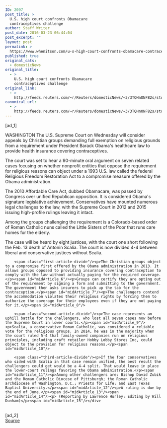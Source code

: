 ```yaml
---
ID: 2097
post_title: >
  U.S. high court confronts Obamacare
  contraceptives challenge
author: Staff Writer
post_date: 2016-03-23 06:44:04
post_excerpt: ""
layout: post
permalink: >
  https://www.whenitson.com/u-s-high-court-confronts-obamacare-contraceptives-challenge/
published: true
original_cats:
  - domesticNews
original_title:
  - >
    U.S. high court confronts Obamacare
    contraceptives challenge
original_link:
  - >
    http://feeds.reuters.com/~r/Reuters/domesticNews/~3/3TQHnONF82s/story01.htm
canonical_url:
  - >
    http://feeds.reuters.com/~r/Reuters/domesticNews/~3/3TQHnONF82s/story01.htm
---
```

 [ad_1]
<br><div id="articleText">
<span id="midArticle_start"/>

<span id="midArticle_0"/><span class="focusParagraph" readability="4"><p><span class="articleLocation">WASHINGTON</span> The U.S. Supreme Court on Wednesday will consider appeals by Christian groups demanding full exemption on religious grounds from a requirement under President Barack Obama's healthcare law to provide health insurance covering contraceptives.</p></span><span id="midArticle_1"/><p>The court was set to hear a 90-minute oral argument on seven related cases focusing on whether nonprofit entities that oppose the requirement for religious reasons can object under a 1993 U.S. law called the federal Religious Freedom Restoration Act to a compromise measure offered by the Obama administration.</p><span id="midArticle_2"/><p>The 2010 Affordable Care Act, dubbed Obamacare, was passed by Congress over unified Republican opposition. It is considered Obama's signature legislative achievement. Conservatives have mounted numerous legal challenges to the law, with the Supreme Court in 2012 and 2015 issuing high-profile rulings leaving it intact.</p><span id="midArticle_3"/><p>Among the groups challenging the requirement is a Colorado-based order of Roman Catholic nuns called the Little Sisters of the Poor that runs care homes for the elderly.</p><span id="midArticle_4"/><p>The case will be heard by eight justices, with the court one short following the Feb. 13 death of Antonin Scalia. The court is now divided 4-4 between liberal and conservative justices without Scalia.</p><span id="midArticle_5"/>
        
        <span class="first-article-divide"/><p>The Christian groups object to a compromise first offered by the Obama administration in 2013. It allows groups opposed to providing insurance covering contraception to comply with the law without actually paying for the required coverage.</p><span id="midArticle_6"/><p>Groups can certify they are opting out of the requirement by signing a form and submitting to the government. The government then asks insurers to pick up the tab for the contraception.</p><span id="midArticle_7"/><p>The challengers contend the accommodation violates their religious rights by forcing them to authorize the coverage for their employees even if they are not paying for it.</p><span id="midArticle_8"/>
        
        <span class="second-article-divide"/><p>The case represents an uphill battle for the challengers, who lost all seven cases now before the Supreme Court in lower courts.</p><span id="midArticle_9"/><p>Scalia, a conservative Roman Catholic, was considered a reliable vote for the religious groups. In 2014, he was in the majority when the court ruled 5-4 that family-owned companies run on religious principles, including craft retailer Hobby Lobby Stores Inc, could object to the provision for religious reasons.</p><span id="midArticle_10"/>
        
        <span class="third-article-divide"/><p>If the four conservatives who sided with Scalia in that case remain unified, the best result the challengers could get would be a 4-4 split. That would leave in place the lower-court rulings favoring the Obama administration.</p><span id="midArticle_11"/><p>Among other challengers are: Bishop David Zubik and the Roman Catholic Diocese of Pittsburgh; the Roman Catholic archdiocese of Washington, D.C.; Priests for Life; and East Texas Baptist University.</p><span id="midArticle_12"/><p>A ruling is due by the end of June.</p><span id="midArticle_13"/><span id="midArticle_14"/><p> (Reporting by Lawrence Hurley; Editing by Will Dunham)</p><span id="midArticle_15"/></div>
<br>[ad_2]
<br><a href="http://feeds.reuters.com/~r/Reuters/domesticNews/~3/3TQHnONF82s/story01.htm">Source </a>
